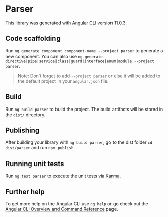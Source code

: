 # Parser

This library was generated with [Angular CLI](https://github.com/angular/angular-cli) version 11.0.3.

## Code scaffolding

Run `ng generate component component-name --project parser` to generate a new component. You can also use `ng generate directive|pipe|service|class|guard|interface|enum|module --project parser`.
> Note: Don't forget to add `--project parser` or else it will be added to the default project in your `angular.json` file. 

## Build

Run `ng build parser` to build the project. The build artifacts will be stored in the `dist/` directory.

## Publishing

After building your library with `ng build parser`, go to the dist folder `cd dist/parser` and run `npm publish`.

## Running unit tests

Run `ng test parser` to execute the unit tests via [Karma](https://karma-runner.github.io).

## Further help

To get more help on the Angular CLI use `ng help` or go check out the [Angular CLI Overview and Command Reference](https://angular.io/cli) page.
